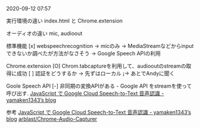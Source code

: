 

2020-09-12 07:57

実行環境の違い
index.html と Chrome.extension

オーディオの違い
mic, audioout

標準機能
[x] webspeechrecognition -> micのみ 
	-> MediaStreamなどからinputできないか調べたが方法がなさそう
		-> Google Speech APIの利用

Chrome.extension
[O] Chrom.tabcaptureを利用して、audiooutのstreamの取得に成功
	[ ] 認証をどうするか -> 先ずはローカル ¡-> あとでAndyに聞く


Goole Speech API
[-] 非同期の変換APIがある
	- Google API をstreamを使って呼び出す.
		[JavaScript で Google Cloud Speech-to-Text 音声認識 - yamaken1343’s blog](https://yamaken1343.hatenablog.jp/entry/2018/10/20/193514)



参考
[JavaScript で Google Cloud Speech-to-Text 音声認識 - yamaken1343’s blog](https://yamaken1343.hatenablog.jp/entry/2018/10/20/193514)
[arblast/Chrome-Audio-Capturer](https://github.com/arblast/Chrome-Audio-Capturer)

